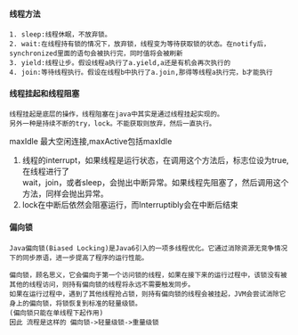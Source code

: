 #### 线程方法
```
1. sleep:线程休眠，不放弃锁。
2. wait:在线程持有锁的情况下，放弃锁，线程变为等待获取锁的状态。在notify后， synchronized里面的语句会被执行完，同时值将会被刷新
3. yield:线程让步。假设线程a执行了a.yield,a还是有机会再次执行的
4. join:等待线程执行。假设在线程b中执行了a.join,那得等线程a执行完，b才能执行
```

#### 线程挂起和线程阻塞
```
线程挂起是底层的操作，线程阻塞在java中其实是通过线程挂起实现的。
另外一种是持续不断的try，lock。不能获取则放弃，然后一直执行。
```

maxIdle 最大空闲连接,maxActive包括maxIdle

1. 线程的interrupt，如果线程是运行状态，在调用这个方法后，标志位设为true,在线程进行了  
   wait，join，或者sleep，会抛出中断异常。如果线程先阻塞了，然后调用这个方法，同样会抛出异常。
2. lock在中断后依然会阻塞运行，而Interruptibly会在中断后结束

#### 偏向锁
```
Java偏向锁(Biased Locking)是Java6引入的一项多线程优化。它通过消除资源无竞争情况下的同步原语，进一步提高了程序的运行性能。

偏向锁，顾名思义，它会偏向于第一个访问锁的线程，如果在接下来的运行过程中，该锁没有被其他的线程访问，则持有偏向锁的线程将永远不需要触发同步。
如果在运行过程中，遇到了其他线程抢占锁，则持有偏向锁的线程会被挂起，JVM会尝试消除它身上的偏向锁，将锁恢复到标准的轻量级锁。
(偏向锁只能在单线程下起作用)
因此 流程是这样的 偏向锁->轻量级锁->重量级锁
```